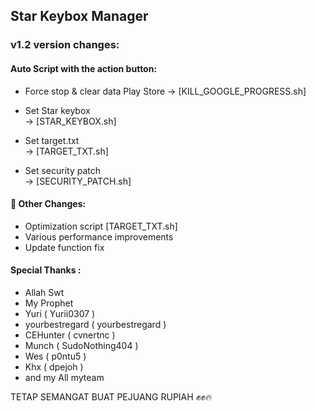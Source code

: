 ## Star Keybox Manager

### v1.2 version changes:

#### Auto Script with the action button:
- Force stop & clear data Play Store 
  → [KILL_GOOGLE_PROGRESS.sh]

- Set Star keybox  
  → [STAR_KEYBOX.sh]

- Set target.txt  
  → [TARGET_TXT.sh]

- Set security patch  
  → [SECURITY_PATCH.sh]

#### 🔧 Other Changes:
- Optimization script [TARGET_TXT.sh]
- Various performance improvements
- Update function fix

#### Special Thanks :

- Allah Swt
- My Prophet
- Yuri ( Yurii0307 )
- yourbestregard ( yourbestregard )
- CEHunter ( cvnertnc )
- Munch ( SudoNothing404 )
- Wes ( p0ntu5 )
- Khx ( dpejoh )
- and my All myteam

TETAP SEMANGAT BUAT PEJUANG RUPIAH ✊✊🔥
